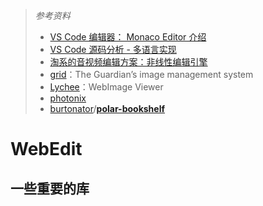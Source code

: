 > *参考资料*
>
> - [VS Code 编辑器： Monaco Editor 介绍](https://mp.weixin.qq.com/s/5HjrB75euF6BSZPYncL1Jg)
> - [VS Code 源码分析 - 多语言实现](https://mp.weixin.qq.com/s/huMLwXeyCQ-TLroOwHzRoA)
> - [淘系的音视频编辑方案：非线性编辑引擎](https://mp.weixin.qq.com/s/fJrRdxYwfA2Oa1oUW95mYQ)
> - [grid](https://github.com/guardian/grid)：The Guardian’s image management system
> - [Lychee](https://github.com/LycheeOrg/Lychee)：WebImage Viewer
> - [photonix](https://github.com/photonixapp/photonix)
> - [burtonator](https://github.com/burtonator)/**[polar-bookshelf](https://github.com/burtonator/polar-bookshelf)**

# WebEdit



## 一些重要的库
